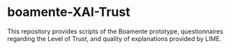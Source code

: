 # boamente-XAI-Trust
This repository provides scripts of the Boamente prototype, questionnaires regarding the Level of Trust, and quality of explanations provided by LIME. 

